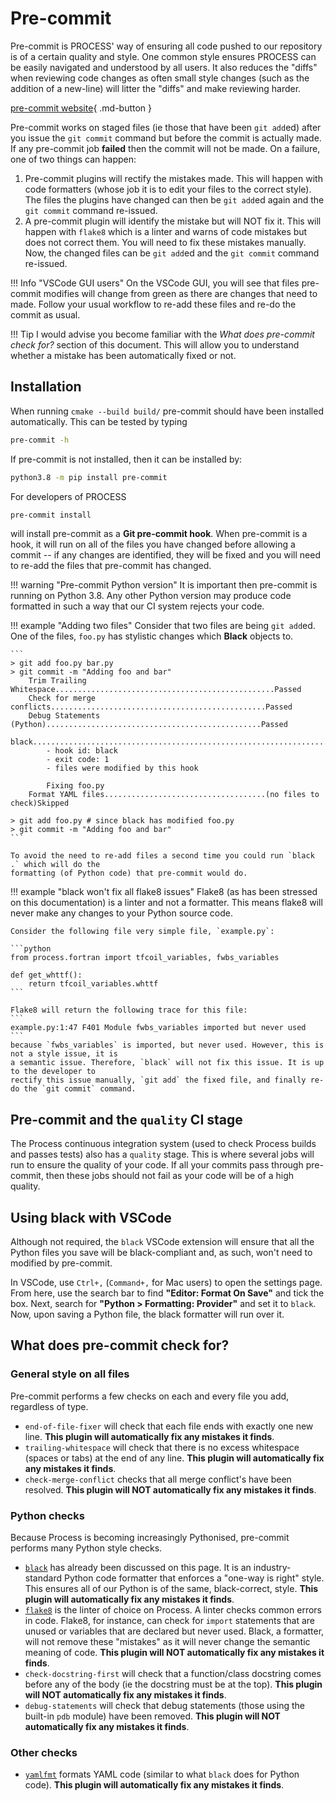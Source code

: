 # Pre-commit

Pre-commit is PROCESS' way of ensuring all code pushed to our repository is of a certain quality 
and style. One common style ensures PROCESS can be easily navigated and understood by all users. It 
also reduces the "diffs" when reviewing code changes as often small style changes (such as the 
addition of a new-line) will litter the "diffs" and make reviewing harder.

[pre-commit website](https://pre-commit.com/#top_level-files){ .md-button }

Pre-commit works on staged files (ie those that have been `git add`ed) after you issue the 
`git commit` command but before the commit is actually made. If any pre-commit job **failed** then 
the commit will not be made. On a failure, one of two things can happen:

1. Pre-commit plugins will rectify the mistakes made. This will happen with code formatters 
   (whose job it is to edit your files to the correct style). The files the plugins have changed 
    can then be `git add`ed again and the `git commit` command re-issued.
2. A pre-commit plugin will identify the mistake but will NOT fix it. This will happen with 
   `flake8` which is a linter and warns of code mistakes but does not correct them. You will need 
   to fix these mistakes manually. Now, the changed files can be `git add`ed and the `git commit` command re-issued.

!!! Info "VSCode GUI users"
    On the VSCode GUI, you will see that files pre-commit modifies will change from green as 
    there are changes that need to made. Follow your usual workflow to re-add these files and re-do the commit as usual.

!!! Tip
    I would advise you become familiar with the *What does pre-commit check for?* section of this 
    document. This will allow you to understand whether a mistake has been automatically fixed or not.


## Installation

When running `cmake --build build/` pre-commit should have been installed automatically. This can 
be tested by typing

```bash
pre-commit -h
```

If pre-commit is not installed, then it can be installed by:

```bash
python3.8 -m pip install pre-commit
```

For developers of PROCESS

```bash
pre-commit install
```

will install pre-commit as a **Git pre-commit hook**. When pre-commit is a hook, it will run on all of the 
files you have changed before allowing a commit -- if any changes are identified, they will be 
fixed and you will need to re-add the files that pre-commit has changed.

!!! warning "Pre-commit Python version"
    It is important then pre-commit is running on Python 3.8. Any other Python version may 
    produce code formatted in such a way that our CI system rejects your code.

!!! example "Adding two files"
    Consider that two files are being `git add`ed.
    One of the files, `foo.py` has stylistic changes which **Black** objects to.

    ```
    > git add foo.py bar.py
    > git commit -m "Adding foo and bar"
        Trim Trailing Whitespace.................................................Passed
        Check for merge conflicts................................................Passed
        Debug Statements (Python)................................................Passed
        black....................................................................Failed
            - hook id: black
            - exit code: 1
            - files were modified by this hook

            Fixing foo.py
        Format YAML files....................................(no files to check)Skipped

    > git add foo.py # since black has modified foo.py
    > git commit -m "Adding foo and bar"
    ```

    To avoid the need to re-add files a second time you could run `black .` which will do the 
    formatting (of Python code) that pre-commit would do.

!!! example "black won't fix all flake8 issues"
    Flake8 (as has been stressed on this documentation) is a linter and not a formatter. This means 
    flake8 will never make any changes to your Python source code.

    Consider the following file very simple file, `example.py`:

    ```python
    from process.fortran import tfcoil_variables, fwbs_variables

    def get_whttf():
        return tfcoil_variables.whttf
    ```

    Flake8 will return the following trace for this file:
    ```
    example.py:1:47 F401 Module fwbs_variables imported but never used
    ```
    because `fwbs_variables` is imported, but never used. However, this is not a style issue, it is 
    a semantic issue. Therefore, `black` will not fix this issue. It is up to the developer to 
    rectify this issue manually, `git add` the fixed file, and finally re-do the `git commit` command.

## Pre-commit and the `quality` CI stage
The Process continuous integration system (used to check Process builds and passes tests) also has 
a `quality` stage. This is where several jobs will run to ensure the quality of your code. If all 
your commits pass through pre-commit, then these jobs should not fail as your code will be of a high quality.

## Using black with VSCode
Although not required, the `black` VSCode extension will ensure that all the Python files you save 
will be black-compliant and, as such, won't need to modified by pre-commit.

In VSCode, use `Ctrl+,` (`Command+,` for Mac users) to open the settings page. From here, use the 
search bar to find **"Editor: Format On Save"** and tick the box. Next, search for 
**"Python > Formatting: Provider"** and set it to `black`. Now, upon saving a Python file, the 
black formatter will run over it.

## What does pre-commit check for?

### General style on all files

Pre-commit performs a few checks on each and every file you add, regardless of type.

* `end-of-file-fixer` will check that each file ends with exactly one new line. **This plugin will automatically fix any mistakes it finds**.
* `trailing-whitespace` will check that there is no excess whitespace (spaces or tabs) at the 
  end of any line. **This plugin will automatically fix any mistakes it finds**.
* `check-merge-conflict` checks that all merge conflict's have been resolved. **This plugin will NOT automatically fix any mistakes it finds**.

### Python checks

Because Process is becoming increasingly Pythonised, pre-commit performs many Python style checks.

* [`black`](https://black.readthedocs.io/en/stable/) has already been discussed on this page. It is 
  an industry-standard Python code formatter that enforces a "one-way is right" style. This ensures 
  all of our Python is of the same, black-correct, style. **This plugin will automatically fix any mistakes it finds**.
* [`flake8`](https://flake8.pycqa.org/en/latest/) is the linter of choice on Process. A linter 
  checks common errors in code. Flake8, for instance, can check for `import` statements that are 
  unused or variables that are declared but never used. Black, a formatter, will not remove these 
  "mistakes" as it will never change the semantic meaning of code. **This plugin will NOT automatically fix any mistakes it finds**.
* `check-docstring-first` will check that a function/class docstring comes before any of the body 
  (ie the docstring must be at the top). **This plugin will NOT automatically fix any mistakes it finds**.
* `debug-statements` will check that debug statements (those using the built-in `pdb` module) 
  have been removed. **This plugin will NOT automatically fix any mistakes it finds**.

### Other checks

* [`yamlfmt`](https://github.com/jumanjihouse/pre-commit-hook-yamlfmt) formats YAML code (similar 
  to what `black` does for Python code). **This plugin will automatically fix any mistakes it finds**.

